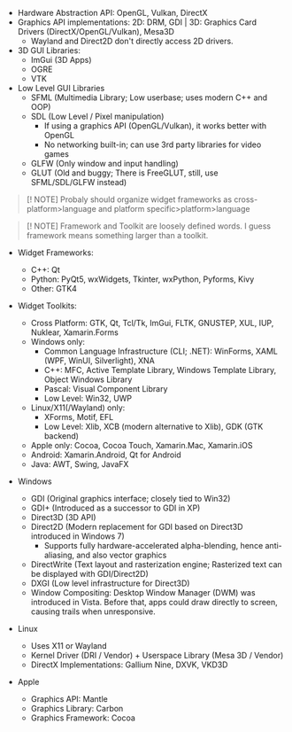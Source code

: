 - Hardware Abstraction API: OpenGL, Vulkan, DirectX
- Graphics API implementations: 2D: DRM, GDI | 3D: Graphics Card Drivers (DirectX/OpenGL/Vulkan), Mesa3D
	- Wayland and Direct2D don't directly access 2D drivers.
- 3D GUI Libraries:
	- ImGui (3D Apps)
	- OGRE
	- VTK
- Low Level GUI Libraries
	- SFML (Multimedia Library; Low userbase; uses modern C++ and OOP)
	- SDL (Low Level / Pixel manipulation)
		- If using a graphics API (OpenGL/Vulkan), it works better with OpenGL
		- No networking built-in; can use 3rd party libraries for video games
	- GLFW (Only window and input handling)
	- GLUT (Old and buggy; There is FreeGLUT, still, use SFML/SDL/GLFW instead)

> [! NOTE]
> Probaly should organize widget frameworks as cross-platform>language and platform specific>platform>language
 
 > [! NOTE]
 > Framework and Toolkit are loosely defined words. I guess framework means something larger than a toolkit.
- Widget Frameworks:
	- C++: Qt
	- Python: PyQt5, wxWidgets, Tkinter, wxPython, Pyforms, Kivy
	- Other: GTK4
- Widget Toolkits:
	- Cross Platform: GTK, Qt, Tcl/Tk, ImGui, FLTK, GNUSTEP, XUL, IUP, Nuklear, Xamarin.Forms
	- Windows only:
		- Common Language Infrastructure (CLI; .NET): WinForms, XAML (WPF, WinUI, Silverlight), XNA
		- C++: MFC, Active Template Library, Windows Template Library, Object Windows Library
		- Pascal: Visual Component Library
		- Low Level: Win32, UWP
	- Linux/X11(/Wayland) only:
		- XForms, Motif, EFL
		- Low Level: Xlib, XCB (modern alternative to Xlib), GDK (GTK backend)
	- Apple only: Cocoa, Cocoa Touch, Xamarin.Mac, Xamarin.iOS
	- Android: Xamarin.Android, Qt for Android
	- Java: AWT, Swing, JavaFX

- Windows
	- GDI (Original graphics interface; closely tied to Win32)
	- GDI+ (Introduced as a successor to GDI in XP)
	- Direct3D (3D API)
	- Direct2D (Modern replacement for GDI based on Direct3D introduced in Windows 7)
		- Supports fully hardware-accelerated alpha-blending, hence anti-aliasing, and also vector graphics
	- DirectWrite (Text layout and rasterization engine; Rasterized text can be displayed with GDI/Direct2D)
	- DXGI (Low level infrastructure for Direct3D)
	- Window Compositing: Desktop Window Manager (DWM) was introduced in Vista. Before that, apps could draw directly to screen, causing trails when unresponsive.

- Linux
	- Uses X11 or Wayland
	- Kernel Driver (DRI / Vendor) + Userspace Library (Mesa 3D / Vendor)
	- DirectX Implementations: Gallium Nine, DXVK, VKD3D

- Apple
	- Graphics API: Mantle
	- Graphics Library: Carbon
	- Graphics Framework: Cocoa